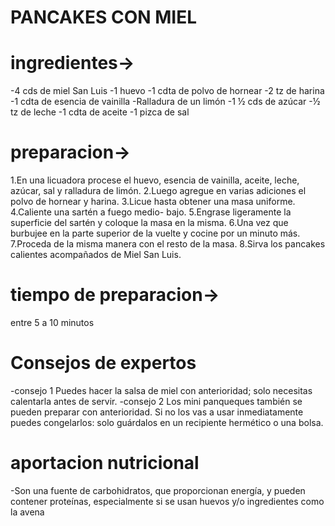 # PANCAKES CON MIEL

# ingredientes->
 -4 cds de miel San Luis
 -1 huevo
 -1 cdta de polvo de hornear
 -2 tz de harina
 -1 cdta de esencia de vainilla
 -Ralladura de un limón
 -1 ½ cds de azúcar
 -½ tz de leche
 -1 cdta de aceite
 -1 pizca de sal 
# preparacion->
1.En una licuadora procese el huevo, esencia de vainilla, aceite, leche, azúcar, sal y ralladura de limón.
2.Luego agregue en varias adiciones el polvo de hornear y harina.
3.Licue hasta obtener una masa uniforme.
4.Caliente una sartén a fuego medio- bajo.
5.Engrase ligeramente la superficie del sartén y coloque la masa en la misma.
6.Una vez que burbujee en la parte superior de la vuelte y cocine por un minuto más.
7.Proceda de la misma manera con el resto de la masa.
8.Sirva los pancakes calientes acompañados de Miel San Luis.
# tiempo de preparacion->
entre 5 a 10 minutos
# Consejos de expertos
-consejo 1
Puedes hacer la salsa de miel con anterioridad; solo necesitas calentarla antes de servir. 
-consejo 2
Los mini panqueques también se pueden preparar con anterioridad. Si no los vas a usar inmediatamente puedes congelarlos: solo guárdalos en un recipiente hermético o una bolsa. 
# aportacion nutricional
-Son una fuente de carbohidratos, que proporcionan energía, y pueden contener proteínas, especialmente si se usan huevos y/o ingredientes como la avena